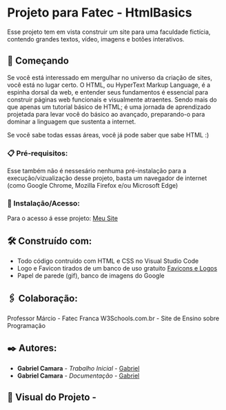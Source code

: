 # Projeto para Fatec - HtmlBasics

Esse projeto tem em vista construir um site para uma faculdade fictícia, contendo grandes textos, vídeo, imagens e botões interativos.

## 🚀 Começando

Se você está interessado em mergulhar no universo da criação de sites, você está no lugar certo. O HTML, ou HyperText Markup Language, é a espinha dorsal da web, e entender seus fundamentos é essencial para construir páginas web funcionais e visualmente atraentes.
Sendo mais do que apenas um tutorial básico de HTML; é uma jornada de aprendizado projetada para levar você do básico ao avançado, preparando-o para dominar a linguagem que sustenta a internet.

Se você sabe todas essas áreas, você já pode saber que sabe HTML :)

### 📋 Pré-requisitos:

Esse também não é nessesário nenhuma pré-instalação para a execução/vizualização desse projeto, basta um navegador de internet (como Google Chrome, Mozilla 
Firefox e/ou Microsoft Edge)

### 🔧 Instalação/Acesso:

Para o acesso á esse projeto:
[Meu Site](https://gabriel-c137.github.io/Mini-Pi/)

## 🛠️ Construído com:

* Todo código contruído com HTML e CSS no Visual Studio Code
* Logo e Favicon tirados de um banco de uso gratuito [Favicons e Logos](https://icon-icons.com/pt/)
* Papel de parede (gif), banco de imagens do Google

## 🖇️ Colaboração:

Professor Márcio - Fatec Franca
W3Schools.com.br - Site de Ensino sobre Programação

## ✒️ Autores:

* **Gabriel Camara** - *Trabalho Inicial* - [Gabriel](https://github.com/Gabriel-C137)
* **Gabriel Camara** - *Documentação* - [Gabriel](https://github.com/Gabriel-C137)

## 👀 Visual do Projeto -

